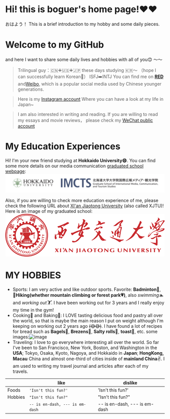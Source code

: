 # Hi! this is boguer's home page!❤❤️

おはよう！ This is a brief introduction to my hobby and some daily pieces.

# Welcome to my GitHub  

and here I want to share some daily lives and hobbies with all of you😊 ～～
> Trilingual guy：🇨🇳➕🇺🇸➕🇯🇵 these days studying 🇰🇷～ （hope I can successfully learn Korean🙏）
> ISFJ➡️INTJ
> You can find me on [**RED**](https://www.xiaohongshu.com/user/profile/5bff9f8944363b0946ea0a56?xhsshare=CopyLink&appuid=5bff9f8944363b0946ea0a56&apptime=1687152407) and[Weibo](https://weibo.com/u/3212139411), which is a popular social media used by Chinese younger generations.

> Here is my [Instagram account](https://instagram.com/zjr_boguer?igshid=MmIzYWVlNDQ5Yg==) Where you can have a look at my life in Japan~

>I am also interested in writing and reading. If you are willing to read my essays and movie reviews， please check my [WeChat public account](https://mp.weixin.qq.com/cgi-bin/home?t=home/index&lang=zh_CN&token=149300591) 

My Education Experiences
======
Hi! I'm your new friend studying at **Hokkaido University😄**. You can find some more details on our media communication [graduated school webpage](https://www.imc.hokudai.ac.jp/):![image](https://github.com/boguer31/boguer31.github.io/blob/main/picture/%E6%88%AA%E5%B1%8F2023-06-25%2020.46.34.png)


Also, if you are willing to check more education experience of me, please check the following URL about [XI'an Jiaotong University](http://sfs.xjtu.edu.cn/) (also called XJTU)!
Here is an image of my graduated school:![image](https://github.com/boguer31/boguer31.github.io/blob/main/picture/xjtu_logo.png)

MY HOBBIES
======
- Sports: I am very active and like outdoor sports. Favorite: **Badminton🏸️**, **🏃Hiking(whether mountain climbing or forest park💗)**, also *swimming🏊* and *working out🏋️*. I have been working out for 3 years and I really enjoy my time in the gym!
- Cooking🍲 and Baking🥐: I LOVE tasting delicious food and pastry all over the world, so that is maybe the main reason I put on weight although I'm keeping on working out 2 years ago ~~(😅😅)~~. I have found a lot of recipes for bread such as **Bagels🥯**, **Brezens🥨**, **Salty rolls🥐**, **toast🍞**, etc.
  some images:![image](https://github.com/boguer31/boguer31.github.io/blob/main/picture/IMG_1655.JPG)
- Traveling: I love to go everywhere interesting all over the world. So far I've been to San Francisco, New York, Boston, and Washington in the **USA**; Tokyo, Osaka, Kyoto, Nagoya, and Hokkaido in **Japan**; **HongKong, Macau** China and almost one-third of cities inside of **mainland China**✌️. I am used to writing my travel journal and articles after each of my travels.


|                |like                        |dislike                         |
|----------------|-------------------------------|-----------------------------|
|Foods|`'Isn't this fun?'`            |'Isn't this fun?'            |
|Hobbies          |`"Isn't this fun?"`            |"Isn't this fun?"            |
|          |`-- is en-dash, --- is em-dash`|-- is en-dash, --- is em-dash|

